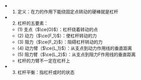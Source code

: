 -
  1. 定义：在力的作用下能绕固定点转动的硬棒就是杠杆
-
  2. 杠杆的五要素：
	- (1) 支点（$\ce{O}$）：杠杆绕着转动的点
	- (2) 动力（$\ce{F_1}$）：使杠杆转动的力
	- (3) 阻力（$\ce{F_2}$）：阻碍杠杆转动的力
	- (4) 动力臂（$\ce{L_1}$）：从支点到动力作用线的垂直距离
	- (5) 阻力臂（$\ce{L_2}$）：从支点到阻力F作用线的垂直距离
	- 杠杆的力臂不一定在杠杆上
-
  3. 杠杆平衡：指杠杆或时的状态